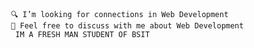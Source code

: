      🔍 I’m looking for connections in Web Development 
     💬 Feel free to discuss with me about Web Development
      IM A FRESH MAN STUDENT OF BSIT 
